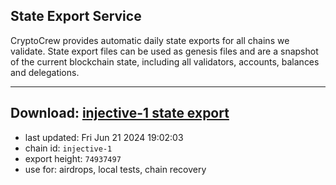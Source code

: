 ## State Export Service
CryptoCrew provides automatic daily state exports for all chains we validate. State export files can be used as genesis files and are a snapshot of the current blockchain state, including all validators, accounts, balances and delegations.

---
**Download: [injective-1 state export](https://dl-eu2.ccvalidators.com/SERVICE/injective/injective-1_export_74937497.json)**
---

- last updated: Fri Jun 21 2024 19:02:03
- chain id: `injective-1`
- export height: `74937497`
- use for: airdrops, local tests, chain recovery
